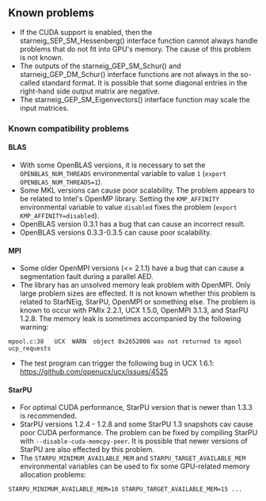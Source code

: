 ## Known problems

 - If the CUDA support is enabled, then the starneig_SEP_SM_Hessenberg()
   interface function cannot always handle problems that do not fit into GPU's
   memory. The cause of this problem is not known.
 - The outputs of the starneig_GEP_SM_Schur() and starneig_GEP_DM_Schur()
   interface functions are not always in the so-called standard format. It is
   possible that some diagonal entries in the right-hand side output matrix are
   negative.
 - The starneig_GEP_SM_Eigenvectors() interface function may scale the input
   matrices.

### Known compatibility problems

#### BLAS

 - With some OpenBLAS versions, it is necessary to set the
   `OPENBLAS_NUM_THREADS` environmental variable to value `1`
   (`export OPENBLAS_NUM_THREADS=1`).
 - Some MKL versions can cause poor scalability. The problem appears to be
   related to Intel's OpenMP library. Setting the `KMP_AFFINITY` environmental
   variable to value `disabled` fixes the problem
   (`export KMP_AFFINITY=disabled`).
 - OpenBLAS version 0.3.1 has a bug that can cause an incorrect result.
 - OpenBLAS versions 0.3.3-0.3.5 can cause poor scalability.

#### MPI

 - Some older OpenMPI versions (<= 2.1.1) have a bug that can cause a
   segmentation fault during a parallel AED.
 - The library has an unsolved memory leak problem with OpenMPI. Only large
   problem sizes are effected. It is not known whether this problem is related
   to StarNEig, StarPU, OpenMPI or something else. The problem is known to occur
   with PMIx 2.2.1, UCX 1.5.0, OpenMPI 3.1.3, and StarPU 1.2.8. The memory leak
   is sometimes accompanied by the following warning:
```
mpool.c:38   UCX  WARN  object 0x2652000 was not returned to mpool ucp_requests
```
 - The test program can trigger the following bug in UCX 1.6.1:
   https://github.com/openucx/ucx/issues/4525

#### StarPU

 - For optimal CUDA performance, StarPU version that is newer than 1.3.3 is
   recommended.
 - StarPU versions 1.2.4 - 1.2.8 and some StarPU 1.3 snapshots cav cause poor
   CUDA performance. The problem can be fixed by compiling StarPU with
   `--disable-cuda-memcpy-peer`. It is possible that newer versions of StarPU
   are also effected by this problem.
 - The `STARPU_MINIMUM_AVAILABLE_MEM` and `STARPU_TARGET_AVAILABLE_MEM`
   environmental variables can be used to fix some GPU-related memory allocation
   problems:
```
STARPU_MINIMUM_AVAILABLE_MEM=10 STARPU_TARGET_AVAILABLE_MEM=15 ...
```
